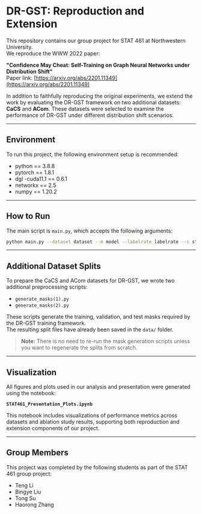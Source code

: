 # DR-GST: Reproduction and Extension

This repository contains our group project for STAT 461 at Northwestern University.  
We reproduce the WWW 2022 paper:

**"Confidence May Cheat: Self-Training on Graph Neural Networks under Distribution Shift"**  
Paper link: [https://arxiv.org/abs/2201.11349](https://arxiv.org/abs/2201.11349)

In addition to faithfully reproducing the original experiments, we extend the work by evaluating the DR-GST framework on two additional datasets: **CaCS** and **ACom**. These datasets were selected to examine the performance of DR-GST under different distribution shift scenarios.

---

## Environment

To run this project, the following environment setup is recommended:

- python == 3.8.8  
- pytorch == 1.8.1  
- dgl -cuda11.1 == 0.6.1  
- networkx == 2.5  
- numpy == 1.20.2  

---

## How to Run

The main script is `main.py`, which accepts the following arguments:

```bash
python main.py --dataset dataset --m model --labelrate labelrate --s stage --t threshold --b beta --drop_method drop_method --droprate droprate
```

---

## Additional Dataset Splits

To prepare the CaCS and ACom datasets for DR-GST, we wrote two additional preprocessing scripts:

- `generate_masks(1).py`
- `generate_masks(2).py`

These scripts generate the training, validation, and test masks required by the DR-GST training framework.  
The resulting split files have already been saved in the `data/` folder.

> **Note:** There is no need to re-run the mask generation scripts unless you want to regenerate the splits from scratch.

---

## Visualization

All figures and plots used in our analysis and presentation were generated using the notebook:

**`STAT461_Presentation_Plots.ipynb`**

This notebook includes visualizations of performance metrics across datasets and ablation study results, supporting both reproduction and extension components of our project.

---

## Group Members

This project was completed by the following students as part of the STAT 461 group project:

- Teng Li  
- Bingye Liu  
- Tong Su  
- Haorong Zhang
